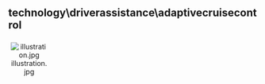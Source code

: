 ## technology\driverassistance\adaptivecruisecontrol
<div class="col" style="display: inline-block; width: 16.66%; padding: 5px; box-sizing: border-box; text-align: center;">
<img src="https://media.evkx.net/multimedia/technology/driverassistance/adaptivecruisecontrol/illustration_xst.jpg" class="img-thumbnail" alt="illustration.jpg">
illustration.jpg
</div>
